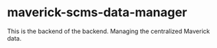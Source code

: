 # maverick-scms-data-manager
This is the backend of the backend. Managing the centralized Maverick data.

